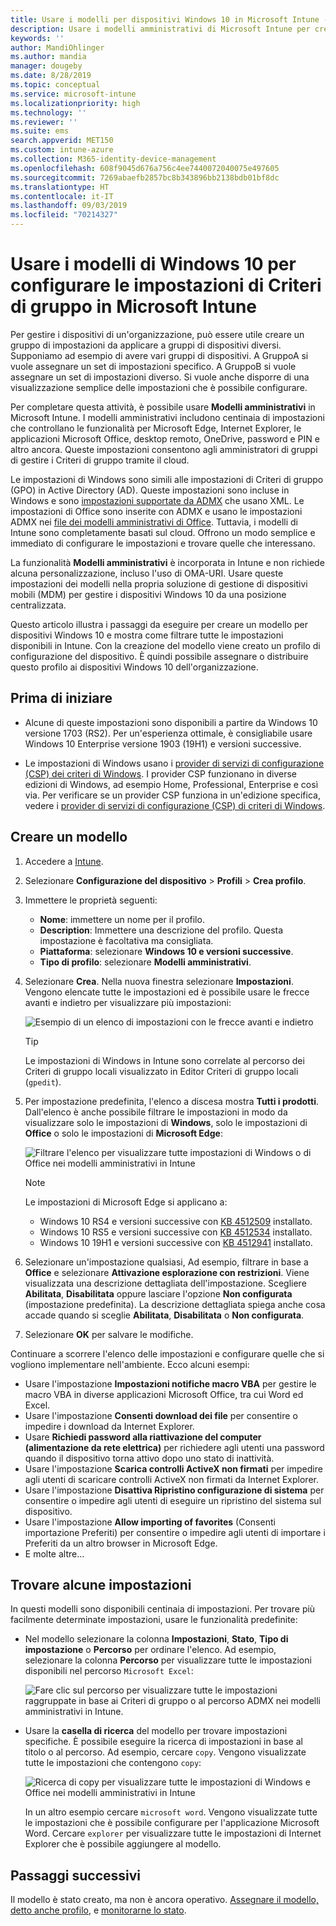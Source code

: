 ```yaml
---
title: Usare i modelli per dispositivi Windows 10 in Microsoft Intune - Azure | Microsoft Docs
description: Usare i modelli amministrativi di Microsoft Intune per creare gruppi di impostazioni per dispositivi Windows 10. Usare queste impostazioni in un profilo di configurazione del dispositivo per controllare le applicazioni di Office, Microsoft Edge, proteggere le funzionalità di Internet Explorer, controllare l'accesso a OneDrive, usare le funzionalità di desktop remoto, abilitare la riproduzione automatica, impostare le opzioni di risparmio energia, usare la stampa HTTP, usare opzioni di accesso diverse e controllare le dimensioni del registro eventi.
keywords: ''
author: MandiOhlinger
ms.author: mandia
manager: dougeby
ms.date: 8/28/2019
ms.topic: conceptual
ms.service: microsoft-intune
ms.localizationpriority: high
ms.technology: ''
ms.reviewer: ''
ms.suite: ems
search.appverid: MET150
ms.custom: intune-azure
ms.collection: M365-identity-device-management
ms.openlocfilehash: 608f9045d676a756c4ee7440072040075e497605
ms.sourcegitcommit: 7269abaefb2857bc8b343896bb2138bdb01bf8dc
ms.translationtype: HT
ms.contentlocale: it-IT
ms.lasthandoff: 09/03/2019
ms.locfileid: "70214327"
---
```

# <a name="use-windows-10-templates-to-configure-group-policy-settings-in-microsoft-intune"></a>Usare i modelli di Windows 10 per configurare le impostazioni di Criteri di gruppo in Microsoft Intune

Per gestire i dispositivi di un'organizzazione, può essere utile creare un gruppo di impostazioni da applicare a gruppi di dispositivi diversi. Supponiamo ad esempio di avere vari gruppi di dispositivi. A GruppoA si vuole assegnare un set di impostazioni specifico. A GruppoB si vuole assegnare un set di impostazioni diverso. Si vuole anche disporre di una visualizzazione semplice delle impostazioni che è possibile configurare.

Per completare questa attività, è possibile usare **Modelli amministrativi** in Microsoft Intune. I modelli amministrativi includono centinaia di impostazioni che controllano le funzionalità per Microsoft Edge, Internet Explorer, le applicazioni Microsoft Office, desktop remoto, OneDrive, password e PIN e altro ancora. Queste impostazioni consentono agli amministratori di gruppi di gestire i Criteri di gruppo tramite il cloud.

Le impostazioni di Windows sono simili alle impostazioni di Criteri di gruppo (GPO) in Active Directory (AD). Queste impostazioni sono incluse in Windows e sono [impostazioni supportate da ADMX](https://docs.microsoft.com/windows/client-management/mdm/understanding-admx-backed-policies) che usano XML. Le impostazioni di Office sono inserite con ADMX e usano le impostazioni ADMX nei [file dei modelli amministrativi di Office](https://www.microsoft.com/download/details.aspx?id=49030). Tuttavia, i modelli di Intune sono completamente basati sul cloud. Offrono un modo semplice e immediato di configurare le impostazioni e trovare quelle che interessano.

La funzionalità **Modelli amministrativi** è incorporata in Intune e non richiede alcuna personalizzazione, incluso l'uso di OMA-URI. Usare queste impostazioni dei modelli nella propria soluzione di gestione di dispositivi mobili (MDM) per gestire i dispositivi Windows 10 da una posizione centralizzata.

Questo articolo illustra i passaggi da eseguire per creare un modello per dispositivi Windows 10 e mostra come filtrare tutte le impostazioni disponibili in Intune. Con la creazione del modello viene creato un profilo di configurazione del dispositivo. È quindi possibile assegnare o distribuire questo profilo ai dispositivi Windows 10 dell'organizzazione.

## <a name="before-you-begin"></a>Prima di iniziare

- Alcune di queste impostazioni sono disponibili a partire da Windows 10 versione 1703 (RS2). Per un'esperienza ottimale, è consigliabile usare Windows 10 Enterprise versione 1903 (19H1) e versioni successive.

- Le impostazioni di Windows usano i [provider di servizi di configurazione (CSP) dei criteri di Windows](https://docs.microsoft.com/windows/client-management/mdm/policy-configuration-service-provider#admx-backed-policies). I provider CSP funzionano in diverse edizioni di Windows, ad esempio Home, Professional, Enterprise e così via. Per verificare se un provider CSP funziona in un'edizione specifica, vedere i [provider di servizi di configurazione (CSP) di criteri di Windows](https://docs.microsoft.com/windows/client-management/mdm/policy-configuration-service-provider#admx-backed-policies).

## <a name="create-a-template"></a>Creare un modello

1. Accedere a [Intune](https://go.microsoft.com/fwlink/?linkid=2090973).
2. Selezionare **Configurazione del dispositivo** > **Profili** > **Crea profilo**.
3. Immettere le proprietà seguenti:

    - **Nome**: immettere un nome per il profilo.
    - **Description**: Immettere una descrizione del profilo. Questa impostazione è facoltativa ma consigliata.
    - **Piattaforma**: selezionare **Windows 10 e versioni successive**.
    - **Tipo di profilo**: selezionare **Modelli amministrativi**.

4. Selezionare **Crea**. Nella nuova finestra selezionare **Impostazioni**. Vengono elencate tutte le impostazioni ed è possibile usare le frecce avanti e indietro per visualizzare più impostazioni:

    ![Esempio di un elenco di impostazioni con le frecce avanti e indietro](./media/administrative-templates-windows/administrative-templates-sample-settings-list.png)

    > [!TIP]
    > Le impostazioni di Windows in Intune sono correlate al percorso dei Criteri di gruppo locali visualizzato in Editor Criteri di gruppo locali (`gpedit`).

5. Per impostazione predefinita, l'elenco a discesa mostra **Tutti i prodotti**. Dall'elenco è anche possibile filtrare le impostazioni in modo da visualizzare solo le impostazioni di **Windows**, solo le impostazioni di **Office** o solo le impostazioni di **Microsoft Edge**:

    ![Filtrare l'elenco per visualizzare tutte impostazioni di Windows o di Office nei modelli amministrativi in Intune](./media/administrative-templates-windows/administrative-templates-choose-windows-office-all-products.png)

    > [!NOTE]
    > Le impostazioni di Microsoft Edge si applicano a:
    >
    > - Windows 10 RS4 e versioni successive con [KB 4512509](https://support.microsoft.com/kb/4512509) installato.
    > - Windows 10 RS5 e versioni successive con [KB 4512534](https://support.microsoft.com/kb/4512534) installato.
    > - Windows 10 19H1 e versioni successive con [KB 4512941](https://support.microsoft.com/kb/4512941) installato.

6. Selezionare un'impostazione qualsiasi, Ad esempio, filtrare in base a **Office** e selezionare **Attivazione esplorazione con restrizioni**. Viene visualizzata una descrizione dettagliata dell'impostazione. Scegliere **Abilitata**, **Disabilitata** oppure lasciare l'opzione **Non configurata** (impostazione predefinita). La descrizione dettagliata spiega anche cosa accade quando si sceglie **Abilitata**, **Disabilitata** o **Non configurata**.
7. Selezionare **OK** per salvare le modifiche.

Continuare a scorrere l'elenco delle impostazioni e configurare quelle che si vogliono implementare nell'ambiente. Ecco alcuni esempi:

- Usare l'impostazione **Impostazioni notifiche macro VBA** per gestire le macro VBA in diverse applicazioni Microsoft Office, tra cui Word ed Excel.
- Usare l'impostazione **Consenti download dei file** per consentire o impedire i download da Internet Explorer.
- Usare **Richiedi password alla riattivazione del computer (alimentazione da rete elettrica)** per richiedere agli utenti una password quando il dispositivo torna attivo dopo uno stato di inattività.
- Usare l'impostazione **Scarica controlli ActiveX non firmati** per impedire agli utenti di scaricare controlli ActiveX non firmati da Internet Explorer.
- Usare l'impostazione **Disattiva Ripristino configurazione di sistema** per consentire o impedire agli utenti di eseguire un ripristino del sistema sul dispositivo.
- Usare l'impostazione **Allow importing of favorites** (Consenti importazione Preferiti) per consentire o impedire agli utenti di importare i Preferiti da un altro browser in Microsoft Edge.
- E molte altre...

## <a name="find-some-settings"></a>Trovare alcune impostazioni

In questi modelli sono disponibili centinaia di impostazioni. Per trovare più facilmente determinate impostazioni, usare le funzionalità predefinite:

- Nel modello selezionare la colonna **Impostazioni**, **Stato**, **Tipo di impostazione** o **Percorso** per ordinare l'elenco. Ad esempio, selezionare la colonna **Percorso** per visualizzare tutte le impostazioni disponibili nel percorso `Microsoft Excel`:

  ![Fare clic sul percorso per visualizzare tutte le impostazioni raggruppate in base ai Criteri di gruppo o al percorso ADMX nei modelli amministrativi in Intune.](./media/administrative-templates-windows/path-filter-shows-excel-options.png)

- Usare la **casella di ricerca** del modello per trovare impostazioni specifiche. È possibile eseguire la ricerca di impostazioni in base al titolo o al percorso. Ad esempio, cercare `copy`. Vengono visualizzate tutte le impostazioni che contengono `copy`:

  ![Ricerca di copy per visualizzare tutte le impostazioni di Windows e Office nei modelli amministrativi in Intune](./media/administrative-templates-windows/search-copy-settings.png) 

  In un altro esempio cercare `microsoft word`. Vengono visualizzate tutte le impostazioni che è possibile configurare per l'applicazione Microsoft Word. Cercare `explorer` per visualizzare tutte le impostazioni di Internet Explorer che è possibile aggiungere al modello.

## <a name="next-steps"></a>Passaggi successivi

Il modello è stato creato, ma non è ancora operativo. [Assegnare il modello, detto anche profilo](device-profile-assign.md), e [monitorarne lo stato](device-profile-monitor.md).
